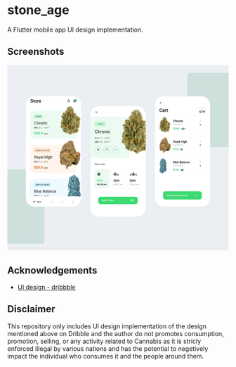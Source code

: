# stone_age

A Flutter mobile app UI design implementation.

## Screenshots

![App Screenshot](https://github.com/TecHaxter/stone_age/blob/main/screenshot/stone_age.png?raw=true)

## Acknowledgements

- [UI design - dribbble](https://dribbble.com/shots/7259968-Cannabis-Store-mobile-app)

## Disclaimer

This repository only includes UI design implementation of the design mentioned above on Dribble and the author do not promotes consumption, promotion, selling, or any activity related to Cannabis as it is stricly enforced illegal by various nations and has the potential to negetively impact the individual who consumes it and the people around them.